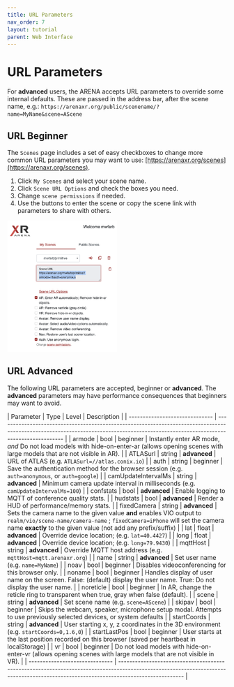 ```yaml
---
title: URL Parameters
nav_order: 7
layout: tutorial
parent: Web Interface
---
```


# URL Parameters

For **advanced** users, the ARENA accepts URL parameters to override some internal defaults. These are passed in the address bar, after the scene name, e.g.:
`https://arenaxr.org/public/scenename/?name=MyName&scene=AScene`

## URL Beginner

The `Scenes` page includes a set of easy checkboxes to change more common URL parameters you may want to use: [https://arenaxr.org/scenes](https://arenaxr.org/scenes).

1. Click `My Scenes` and select your scene name.
1. Click `Scene URL Options` and check the boxes you need.
1. Change `scene permissions` if needed.
1. Use the buttons to enter the scene or copy the scene link with parameters to share with others.

<img src="/assets/img/interface/url-options1.png" width="50%" />

## URL Advanced

The following URL parameters are accepted, beginner or **advanced**. The **advanced** parameters may have performance consequences that beginners may want to avoid.

| Parameter | Type | Level | Description |
| ------------------------------ | ----------------------------------------------------------------------------------------------------------------------------------------------------------------------------------- |
| armode | bool | beginner | Instantly enter AR mode, *and* Do not load models with hide-on-enter-ar (allows opening scenes with large models that are not visible in AR). |
| ATLASurl | string | **advanced** | URL of ATLAS (e.g. `ATLASurl=//atlas.conix.io`) |
| auth | string | beginner | Save the authentication method for the browser session (e.g. `auth=anonymous`, or `auth=google`) |
| camUpdateIntervalMs | string | **advanced** | Minimum camera update interval in milliseconds (e.g. `camUpdateIntervalMs=100`) |
| confstats | bool | **advanced** | Enable logging to MQTT of conference quality stats. |
| hudstats | bool | **advanced** | Render a HUD of performance/memory stats. |
| fixedCamera | string | **advanced** | Sets the camera name to the given value **and** enables VIO output to `realm/vio/scene-name/camera-name` ; `fixedCamera=iPhone` will set the camera name **exactly** to the given value (not add any prefix/suffix) |
| lat | float | **advanced** | Override device location; (e.g. `lat=40.4427`) |
| long | float | **advanced** | Override device location; (e.g. `long=79.9430`) |
| mqttHost | string | **advanced** | Override MQTT host address (e.g. `mqttHost=mqtt.arenaxr.org`) |
| name | string | **advanced** | Set user name (e.g. `name=MyName`) |
| noav | bool | beginner | Disables videoconferencing for this browser only. |
| noname | bool | beginner | Handles display of user name on the screen. False: (default) display the user name. True: Do not display the user name. |
| noreticle | bool | beginner | In AR, change the reticle ring to transparent when true, gray when false (default). |
| scene | string | **advanced** | Set scene name (e.g. `scene=AScene`) |
| skipav | bool | beginner | Skips the webcam, speaker, microphone setup modal. Attempts to use previously selected devices, or system defaults |
| startCoords | string | **advanced** | User starting x, y, z coordinates in the 3D environment (e.g. `startCoords=0,1.6,0`) |
| startLastPos | bool | beginner | User starts at the last position recorded on this browser (saved per heartbeat in localStorage) |
| vr | bool | beginner | Do not load models with hide-on-enter-vr (allows opening scenes with large models that are not visible in VR). |
| ------------------------------ | ----------------------------------------------------------------------------------------------------------------------------------------------------------------------------------- |
